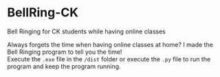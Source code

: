 # BellRing-CK
Bell Ringing for CK students while having online classes

Always forgets the time when having online classes at home? I made the Bell Ringing program to tell you the time! <br> Execute the `.exe` file in the `/dist` folder or execute the `.py` file to run the program and keep the program running.
